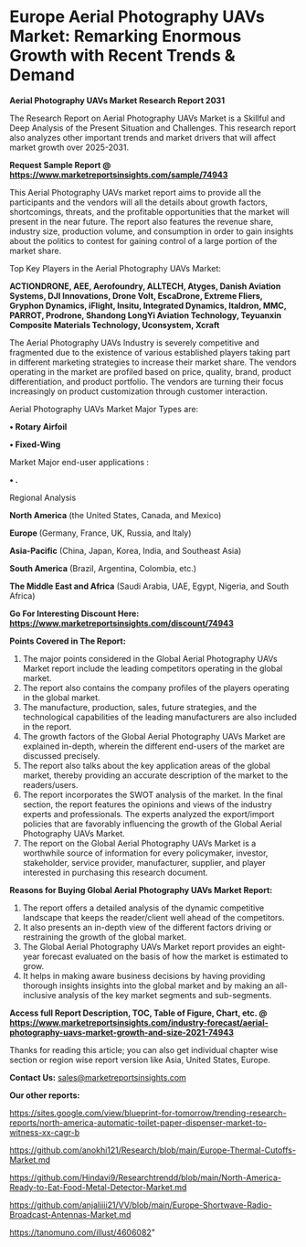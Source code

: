  # Europe Aerial Photography UAVs Market: Remarking Enormous Growth with Recent Trends & Demand

<strong>Aerial Photography UAVs Market Research Report 2031</strong>

The Research Report on Aerial Photography UAVs Market is a Skillful and Deep Analysis of the Present Situation and Challenges. This research report also analyzes other important trends and market drivers that will affect market growth over 2025-2031.

<strong>Request Sample Report @ <a href=https://www.marketreportsinsights.com/sample/74943>https://www.marketreportsinsights.com/sample/74943</a></strong>

This Aerial Photography UAVs market report aims to provide all the participants and the vendors will all the details about growth factors, shortcomings, threats, and the profitable opportunities that the market will present in the near future. The report also features the revenue share, industry size, production volume, and consumption in order to gain insights about the politics to contest for gaining control of a large portion of the market share.

Top Key Players in the Aerial Photography UAVs Market:

<strong>ACTIONDRONE, AEE, Aerofoundry, ALLTECH, Atyges, Danish Aviation Systems, DJI Innovations, Drone Volt, EscaDrone, Extreme Fliers, Gryphon Dynamics, iFlight, Insitu, Integrated Dynamics, Italdron, MMC, PARROT, Prodrone, Shandong LongYi Aviation Technology, Teyuanxin Composite Materials Technology, Uconsystem, Xcraft</strong>

The Aerial Photography UAVs Industry is severely competitive and fragmented due to the existence of various established players taking part in different marketing strategies to increase their market share. The vendors operating in the market are profiled based on price, quality, brand, product differentiation, and product portfolio. The vendors are turning their focus increasingly on product customization through customer interaction.

Aerial Photography UAVs Market Major Types are:

<strong>• Rotary Airfoil

• Fixed-Wing</strong>

Market Major end-user applications :

<strong>• .</strong>

Regional Analysis

</u><strong><b>North America</b></strong> (the United States, Canada, and Mexico)

<strong><b>Europe </b></strong>(Germany, France, UK, Russia, and Italy)

<strong><b>Asia-Pacific</b></strong> (China, Japan, Korea, India, and Southeast Asia)

<strong><b>South America</b></strong> (Brazil, Argentina, Colombia, etc.)

<strong><b>The Middle East and Africa</b></strong> (Saudi Arabia, UAE, Egypt, Nigeria, and South Africa)

<strong>Go For Interesting Discount Here: <a href=https://www.marketreportsinsights.com/discount/74943>https://www.marketreportsinsights.com/discount/74943</a></strong>

<strong>Points Covered in The Report:</strong>
<ol>
  <li>The major points considered in the Global Aerial Photography UAVs Market report include the leading competitors operating in the global market.</li>
  <li>The report also contains the company profiles of the players operating in the global market.</li>
  <li>The manufacture, production, sales, future strategies, and the technological capabilities of the leading manufacturers are also included in the report.</li>
  <li>The growth factors of the Global Aerial Photography UAVs Market are explained in-depth, wherein the different end-users of the market are discussed precisely.</li>
  <li>The report also talks about the key application areas of the global market, thereby providing an accurate description of the market to the readers/users.</li>
  <li>The report incorporates the SWOT analysis of the market. In the final section, the report features the opinions and views of the industry experts and professionals. The experts analyzed the export/import policies that are favorably influencing the growth of the Global Aerial Photography UAVs Market.</li>
  <li>The report on the Global Aerial Photography UAVs Market is a worthwhile source of information for every policymaker, investor, stakeholder, service provider, manufacturer, supplier, and player interested in purchasing this research document.</li>
</ol>
<strong>Reasons for Buying Global Aerial Photography UAVs Market Report:</strong>

<ol>
  <li>The report offers a detailed analysis of the dynamic competitive landscape that keeps the reader/client well ahead of the competitors.</li>
  <li>It also presents an in-depth view of the different factors driving or restraining the growth of the global market.</li>
  <li>The Global Aerial Photography UAVs Market report provides an eight-year forecast evaluated on the basis of how the market is estimated to grow.</li>
  <li>It helps in making aware business decisions by having providing thorough insights insights into the global market and by making an all-inclusive analysis of the key market segments and sub-segments.</li>
</ol>
<strong>Access full Report Description, TOC, Table of Figure, Chart, etc. @ <a href=https://www.marketreportsinsights.com/industry-forecast/aerial-photography-uavs-market-growth-and-size-2021-74943>https://www.marketreportsinsights.com/industry-forecast/aerial-photography-uavs-market-growth-and-size-2021-74943</a></strong>


Thanks for reading this article; you can also get individual chapter wise section or region wise report version like Asia, United States, Europe.

<strong>Contact Us:</strong>
sales@marketreportsinsights.com

<strong>Our other reports:</strong>

<a href=https://sites.google.com/view/blueprint-for-tomorrow/trending-research-reports/north-america-automatic-toilet-paper-dispenser-market-to-witness-xx-cagr-b>https://sites.google.com/view/blueprint-for-tomorrow/trending-research-reports/north-america-automatic-toilet-paper-dispenser-market-to-witness-xx-cagr-b</a>

<a href=https://github.com/anokhi121/Research/blob/main/Europe-Thermal-Cutoffs-Market.md>https://github.com/anokhi121/Research/blob/main/Europe-Thermal-Cutoffs-Market.md</a>

<a href=https://github.com/Hindavi9/Researchtrendd/blob/main/North-America-Ready-to-Eat-Food-Metal-Detector-Market.md>https://github.com/Hindavi9/Researchtrendd/blob/main/North-America-Ready-to-Eat-Food-Metal-Detector-Market.md</a>

<a href=https://github.com/anjaliiii21/VV/blob/main/Europe-Shortwave-Radio-Broadcast-Antennas-Market.md>https://github.com/anjaliiii21/VV/blob/main/Europe-Shortwave-Radio-Broadcast-Antennas-Market.md</a>

<a href=https://tanomuno.com/illust/4606082>https://tanomuno.com/illust/4606082</a>"
